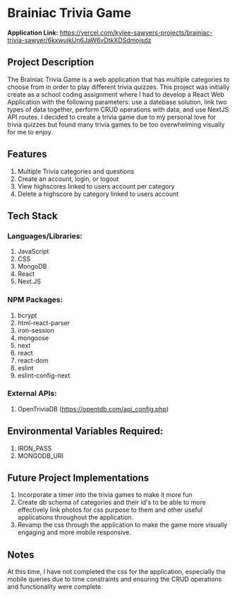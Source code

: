 # Brainiac Trivia Game

**Application Link:** https://vercel.com/kylee-sawyers-projects/brainiac-trivia-sawyer/6kxwujkUn6JaW6vDtkXDSdmojsdz

## Project Description

The Brainiac Trivia Game is a web application that has multiple categories to choose from in order to play different trivia quizzes. This project was initially create as a school coding assignment where I had to develop a React Web Application with the following parameters: use a datebase solution, link two types of data together, perform CRUD operations with data, and use NextJS API routes. I decided to create a trivia game due to my personal love for trivia quizzes but found many trivia games to be too overwhelming visually for me to enjoy.

## Features

1. Multiple Trivia categories and questions
2. Create an account, login, or logout
3. View highscores linked to users account per category
4. Delete a highscore by category linked to users account

## Tech Stack

### Languages/Libraries:

1. JavaScript
2. CSS
3. MongoDB
4. React
5. Next.JS

### NPM Packages:

1. bcrypt
2. html-react-parser
3. iron-session
4. mongoose
5. next
6. react
7. react-dom
8. eslint
9. eslint-config-next

### External APIs:

1. OpenTriviaDB (https://opentdb.com/api_config.php)

## Environmental Variables Required:

1. IRON_PASS
2. MONGODB_URI

## Future Project Implementations

1. Incorporate a timer into the trivia games to make it more fun
2. Create db schema of categories and their id's to be able to more effectively link photos for css purpose to them and other useful applications throughout the application.
3. Revamp the css through the application to make the game more visually engaging and more mobile responsive.

## Notes

At this time, I have not completed the css for the application, especially the mobile queries due to time constraints and ensuring the CRUD operations and functionality were complete.
